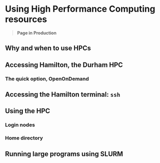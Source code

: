 # Using High Performance Computing resources

> **Page in Production**

## Why and when to use HPCs

## Accessing Hamilton, the Durham HPC

### The quick option, OpenOnDemand

## Accessing the Hamilton terminal: `ssh`

## Using the HPC

### Login nodes

### Home directory

## Running large programs using SLURM


